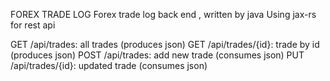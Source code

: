 FOREX TRADE LOG
Forex trade log back end , written by java
Using jax-rs for rest api

GET /api/trades: all trades (produces json)
GET /api/trades/{id}: trade by id (produces json)
POST /api/trades: add new trade (consumes json)
PUT /api/trades/{id}: updated trade (consumes json)
